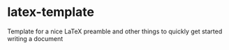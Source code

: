 # latex-template
Template for a nice LaTeX preamble and other things to quickly get started writing a document
